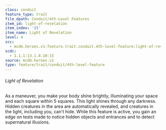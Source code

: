 ```yaml
---
class: conduit
feature_type: trait
file_dpath: Conduit/4th-Level Features
item_id: light-of-revelation
item_index: '15'
item_name: Light of Revelation
level: 4
scc:
  - mcdm.heroes.v1:feature.trait.conduit.4th-level-feature:light-of-revelation
scdc:
  - 1.1.1:13.1.8.10:15
source: mcdm.heroes.v1
type: feature/trait/conduit/4th-level-feature
---
```


###### Light of Revelation

As a maneuver, you make your body shine brightly, illuminating your space and each square within 5 squares. This light shines through any darkness. Hidden creatures in the area are automatically revealed, and creatures in the light, including you, can't hide. While this feature is active, you gain an edge on tests made to notice hidden objects and entrances and to detect supernatural illusions.
